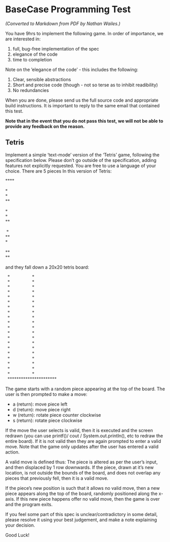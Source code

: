 # BaseCase Programming Test
*(Converted to Markdown from PDF by Nathan Wailes.)*

You have 9hrs to implement the following game. In order of importance, we are interested in:

1. full, bug-free implementation of the spec
2. elegance of the code
3. time to completion

Note on the ’elegance of the code’ - this includes the following:

1. Clear, sensible abstractions
2. Short and precise code (though - not so terse as to inhibit readibility)
3. No redundancies

When you are done, please send us the full source code and appropriate build instructions. It is important to reply
to the same email that contained this test.

**Note that in the event that you do not pass this test, we will not be able to provide any feedback on
the reason.**

## Tetris

Implement a simple ‘text-mode’ version of the ‘Tetris’ game, following the specification below. Please don’t go
outside of the specification, adding features not explicitly requested. You are free to use a language of your choice.
There are 5 pieces In this version of Tetris:
<pre style="font-family: monospaced">
****

*
*
**

*
*
**

 *
**
*

**
**
</pre>
and they fall down a 20x20 tetris board:
<pre style="font-family: monospaced">
  *                    *
  *                    *
  *                    *
  *                    *
  *                    *
  *                    *
  *                    *
  *                    *
  *                    *
  *                    *
  *                    *
  *                    *
  *                    *
  *                    *
  *                    *
  *                    *
  *                    *
  *                    *
  *                    *
  *                    *
  **********************
</pre>
The game starts with a random piece appearing at the top of the board. The user is then prompted to make a
move:

- a (return): move piece left
- d (return): move piece right
- w (return): rotate piece counter clockwise
- s (return): rotate piece clockwise

If the move the user selects is valid, then it is executed and the screen redrawn (you can use printf()/ cout / System.out.println(),
etc to redraw the entire board). If it is not valid then they are again prompted to enter a valid move.
Note that the game only updates after the user has entered a valid action.

A valid move is defined thus: The piece is altered as per the user’s input, and then displaced by 1 row downwards.
If the piece, drawn at it’s new location, is not outside the bounds of the board, and does not overlap any
pieces that previously fell, then it is a valid move.

If the piece’s new position is such that it allows no valid move, then a new piece appears along the top of the
board, randomly positioned along the x-axis. If this new piece happens offer no valid move, then the game is over
and the program exits.

If you feel some part of this spec is unclear/contradictory in some detail, please resolve it using your best judgement,
and make a note explaining your decision.

Good Luck!